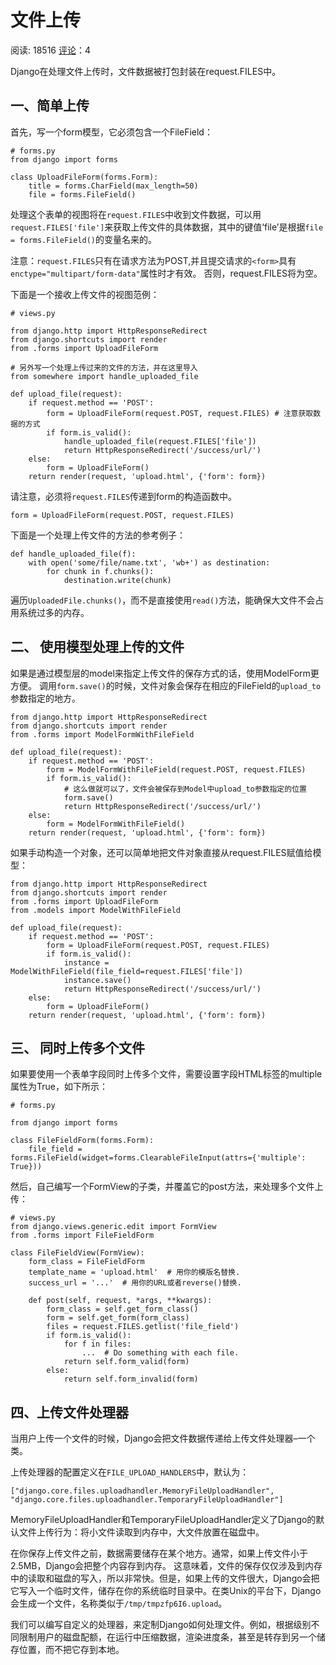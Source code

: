 # 文件上传

阅读: 18516     [评论](http://www.liujiangblog.com/course/django/141#comments)：4

Django在处理文件上传时，文件数据被打包封装在request.FILES中。

## 一、简单上传

首先，写一个form模型，它必须包含一个FileField：

```
# forms.py
from django import forms

class UploadFileForm(forms.Form):
    title = forms.CharField(max_length=50)
    file = forms.FileField()
```

处理这个表单的视图将在`request.FILES`中收到文件数据，可以用`request.FILES['file']`来获取上传文件的具体数据，其中的键值‘file’是根据`file = forms.FileField()`的变量名来的。

注意：`request.FILES`只有在请求方法为POST,并且提交请求的`<form>`具有`enctype="multipart/form-data"`属性时才有效。 否则，request.FILES将为空。

下面是一个接收上传文件的视图范例：

```
# views.py

from django.http import HttpResponseRedirect
from django.shortcuts import render
from .forms import UploadFileForm

# 另外写一个处理上传过来的文件的方法，并在这里导入
from somewhere import handle_uploaded_file

def upload_file(request):
    if request.method == 'POST':
        form = UploadFileForm(request.POST, request.FILES) # 注意获取数据的方式
        if form.is_valid():
            handle_uploaded_file(request.FILES['file'])
            return HttpResponseRedirect('/success/url/')
    else:
        form = UploadFileForm()
    return render(request, 'upload.html', {'form': form})
```

请注意，必须将`request.FILES`传递到form的构造函数中。

```
form = UploadFileForm(request.POST, request.FILES)
```

下面是一个处理上传文件的方法的参考例子：

```
def handle_uploaded_file(f):
    with open('some/file/name.txt', 'wb+') as destination:
        for chunk in f.chunks():
            destination.write(chunk)
```

遍历`UploadedFile.chunks()`，而不是直接使用`read()`方法，能确保大文件不会占用系统过多的内存。

## 二、 使用模型处理上传的文件

如果是通过模型层的model来指定上传文件的保存方式的话，使用ModelForm更方便。 调用`form.save()`的时候，文件对象会保存在相应的FileField的`upload_to`参数指定的地方。

```
from django.http import HttpResponseRedirect
from django.shortcuts import render
from .forms import ModelFormWithFileField

def upload_file(request):
    if request.method == 'POST':
        form = ModelFormWithFileField(request.POST, request.FILES)
        if form.is_valid():
            # 这么做就可以了，文件会被保存到Model中upload_to参数指定的位置
            form.save()
            return HttpResponseRedirect('/success/url/')
    else:
        form = ModelFormWithFileField()
    return render(request, 'upload.html', {'form': form})
```

如果手动构造一个对象，还可以简单地把文件对象直接从request.FILES赋值给模型：

```
from django.http import HttpResponseRedirect
from django.shortcuts import render
from .forms import UploadFileForm
from .models import ModelWithFileField

def upload_file(request):
    if request.method == 'POST':
        form = UploadFileForm(request.POST, request.FILES)
        if form.is_valid():
            instance = ModelWithFileField(file_field=request.FILES['file'])
            instance.save()
            return HttpResponseRedirect('/success/url/')
    else:
        form = UploadFileForm()
    return render(request, 'upload.html', {'form': form})
```

## 三、 同时上传多个文件

如果要使用一个表单字段同时上传多个文件，需要设置字段HTML标签的multiple属性为True，如下所示：

```
# forms.py

from django import forms

class FileFieldForm(forms.Form):
    file_field = forms.FileField(widget=forms.ClearableFileInput(attrs={'multiple': True}))
```

然后，自己编写一个FormView的子类，并覆盖它的post方法，来处理多个文件上传：

```
# views.py
from django.views.generic.edit import FormView
from .forms import FileFieldForm

class FileFieldView(FormView):
    form_class = FileFieldForm
    template_name = 'upload.html'  # 用你的模版名替换.
    success_url = '...'  # 用你的URL或者reverse()替换.

    def post(self, request, *args, **kwargs):
        form_class = self.get_form_class()
        form = self.get_form(form_class)
        files = request.FILES.getlist('file_field')
        if form.is_valid():
            for f in files:
                ...  # Do something with each file.
            return self.form_valid(form)
        else:
            return self.form_invalid(form)
```

## 四、上传文件处理器

当用户上传一个文件的时候，Django会把文件数据传递给上传文件处理器–一个类。

上传处理器的配置定义在`FILE_UPLOAD_HANDLERS`中，默认为：

```
["django.core.files.uploadhandler.MemoryFileUploadHandler", "django.core.files.uploadhandler.TemporaryFileUploadHandler"]
```

MemoryFileUploadHandler和TemporaryFileUploadHandler定义了Django的默认文件上传行为：将小文件读取到内存中，大文件放置在磁盘中。

在你保存上传文件之前，数据需要储存在某个地方。通常，如果上传文件小于2.5MB，Django会把整个内容存到内存。 这意味着，文件的保存仅仅涉及到内存中的读取和磁盘的写入，所以非常快。但是，如果上传的文件很大，Django会把它写入一个临时文件，储存在你的系统临时目录中。在类Unix的平台下，Django会生成一个文件，名称类似于`/tmp/tmpzfp6I6.upload`。

我们可以编写自定义的处理器，来定制Django如何处理文件。例如，根据级别不同限制用户的磁盘配额，在运行中压缩数据，渲染进度条，甚至是转存到另一个储存位置，而不把它存到本地。